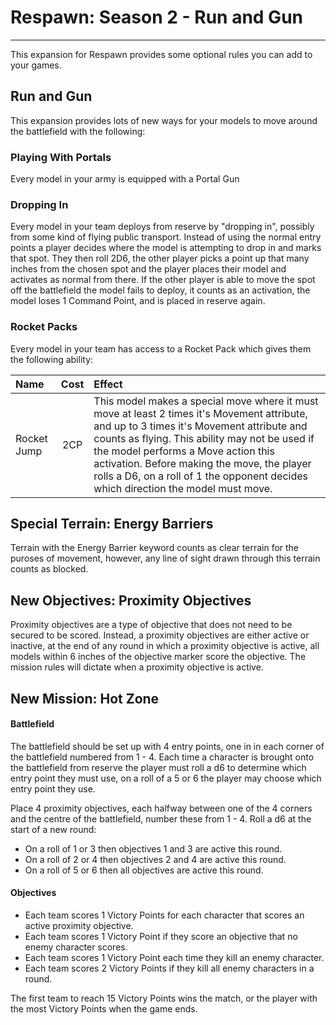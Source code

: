 # Respawn: Season 2 - Run and Gun

---

This expansion for Respawn provides some optional rules you can add to your games.

## Run and Gun

This expansion provides lots of new ways for your models to move around the battlefield with the following:

### Playing With Portals

Every model in your army is equipped with a Portal Gun

### Dropping In

Every model in your team deploys from reserve by "dropping in", possibly from some kind of flying public transport. Instead of using the normal entry points a player decides where the model is attempting to drop in and marks that spot. They then roll 2D6, the other player picks a point up that many inches from the chosen spot and the player places their model and activates as normal from there. If the other player is able to move the spot off the battlefield the model fails to deploy, it counts as an activation, the model loses 1 Command Point, and is placed in reserve again.

### Rocket Packs

Every model in your team has access to a Rocket Pack which gives them the following ability:

| Name         | Cost | Effect |
| :----------- | :--: | :----- |
| Rocket Jump | 2CP  | This model makes a special move where it must move at least 2 times it's Movement attribute, and up to 3 times it's Movement attribute and counts as flying. This ability may not be used if the model performs a Move action this activation. Before making the move, the player rolls a D6, on a roll of 1 the opponent decides which direction the model must move. |

## Special Terrain: Energy Barriers

Terrain with the Energy Barrier keyword counts as clear terrain for the puroses of movement, however, any line of sight drawn through this terrain counts as blocked.

## New Objectives: Proximity Objectives

Proximity objectives are a type of objective that does not need to be secured to be scored. Instead, a proximity objectives are either active or inactive, at the end of any round in which a proximity objective is active, all models within 6 inches of the objective marker score the objective. The mission rules will dictate when a proximity objective is active.

## New Mission: Hot Zone

#### Battlefield

The battlefield should be set up with 4 entry points, one in in each corner of the battlefield numbered from 1 - 4. Each time a character is brought onto the battlefield from reserve the player must roll a d6 to determine which entry point they must use, on a roll of a 5 or 6 the player may choose which entry point they use.

Place 4 proximity objectives, each halfway between one of the 4 corners and the centre of the battlefield, number these from 1 - 4. Roll a d6 at the start of a new round:

- On a roll of 1 or 3 then objectives 1 and 3 are active this round.
- On a roll of 2 or 4 then objectives 2 and 4 are active this round.
- On a roll of 5 or 6 then all objectives are active this round.

#### Objectives

- Each team scores 1 Victory Points for each character that scores an active proximity objective.
- Each team scores 1 Victory Point if they score an objective that no enemy character scores.
- Each team scores 1 Victory Point each time they kill an enemy character.
- Each team scores 2 Victory Points if they kill all enemy characters in a round.

The first team to reach 15 Victory Points wins the match, or the player with the most Victory Points when the game ends.